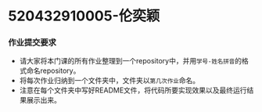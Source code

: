 # 520432910005-伦奕颖
### 作业提交要求
- 请大家将本门课的所有作业整理到一个repository中，并用`学号-姓名拼音`的格式命名repository。
- 将每次作业归纳到一个文件夹中，文件夹以`第几次作业`命名。
- 注意在每个文件夹中写好README文件，将代码所要实现效果以及最终运行结果展示出来。
